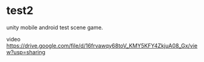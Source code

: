 # test2
unity mobile android test scene game.

video https://drive.google.com/file/d/16frvawqy68toV_KMY5KFY4ZkjuA08_Gx/view?usp=sharing
